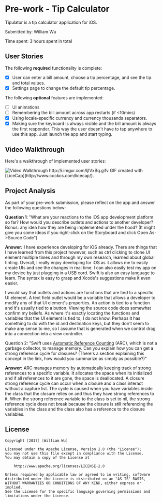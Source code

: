 # Pre-work - Tip Calculator

Tipulator is a tip calculator application for iOS.

Submitted by: William Wu

Time spent: 3 hours spent in total

## User Stories

The following **required** functionality is complete:

* [x] User can enter a bill amount, choose a tip percentage, and see the tip and total values.
* [x] Settings page to change the default tip percentage.

The following **optional** features are implemented:
* [ ] UI animations
* [ ] Remembering the bill amount across app restarts (if <10mins)
* [x] Using locale-specific currency and currency thousands separators.
* [x] Making sure the keyboard is always visible and the bill amount is always the first responder. This way the user doesn't have to tap anywhere to use this app. Just launch the app and start typing.

## Video Walkthrough 

Here's a walkthrough of implemented user stories:

<img src='http://i.imgur.com/IjIVxBq.gifv' title='Video Walkthrough' width='' alt='Video Walkthrough' />
http://i.imgur.com/IjIVxBq.gifv
GIF created with [LiceCap](http://www.cockos.com/licecap/).

## Project Analysis

As part of your pre-work submission, please reflect on the app and answer the following questions below:

**Question 1**: "What are your reactions to the iOS app development platform so far? How would you describe outlets and actions to another developer? Bonus: any idea how they are being implemented under the hood? (It might give you some ideas if you right-click on the Storyboard and click Open As->Source Code")

**Answer:** I have experience developing for iOS already. There are things that I have learned from this project however, such as ctrl clicking to clone UI element multiple times and through my own research, learned about global tinting. Overall, I really enjoy developing for iOS as it allows me to easily create UIs and see the changes in real time. I can also easily test my app on my device by just plugging in a USB cord. Swift is also an easy language to learn. The syntax is easy to grasp and Xcode's suggestions make it even easier.

I would say that outlets and actions are functions that are tied to a specific UI element. A text field outlet would be a variable that allows a developer to modify any of that UI element's properties. An action is tied to a function and it's usually tied to a button. Viewing the source code does somewhat confirm my beliefs. As where it's exactly locating the functions and variables that the UI element is tied to, I do not know. Perhaps it has something to do with the id and destination keys, but they don't seem to make any sense to me, so I assume that is generated when we control drag into a connection into a view controller.

Question 2: "Swift uses [Automatic Reference Counting](https://developer.apple.com/library/content/documentation/Swift/Conceptual/Swift_Programming_Language/AutomaticReferenceCounting.html#//apple_ref/doc/uid/TP40014097-CH20-ID49) (ARC), which is not a garbage collector, to manage memory. Can you explain how you can get a strong reference cycle for closures? (There's a section explaining this concept in the link, how would you summarize as simply as possible?)"

**Answer:** ARC manages memory by automatically keeping track of strong references to a specific variable. It allocates the space when its initialized and if all references to it are gone, the space is deallocated. A closure strong reference cycle can occur when a closure and a class interact without a capture list. The cycle is caused when you have variables inside the class that the closure relies on and thus they have strong references to it. When the strong reference variable to the class is set to nil, the strong reference cycle does not break because the closure is still referencing the variables in the class and the class also has a reference to the closure variables.


## License

    Copyright [2017] [William Wu]

    Licensed under the Apache License, Version 2.0 (the "License");
    you may not use this file except in compliance with the License.
    You may obtain a copy of the License at

        http://www.apache.org/licenses/LICENSE-2.0

    Unless required by applicable law or agreed to in writing, software
    distributed under the License is distributed on an "AS IS" BASIS,
    WITHOUT WARRANTIES OR CONDITIONS OF ANY KIND, either express or implied.
    See the License for the specific language governing permissions and
    limitations under the License.
